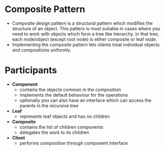 # Composite Pattern
- Composite design pattern is a structural pattern which modifies the structure of an object. This pattern is most suitable in cases where you need to work with objects which form a tree like hierarchy. In that tree, each node/object (except root node) is either composite or leaf node. 
- Implementing the composite pattern lets clients treat individual objects and compositions uniformly.

# Participants
- **Component**
    - contains the objects common in the composition
    - implements the default behaviour for the operations
    - optionally you can also have an interface which can access the parents in the recursive tree
- **Leaf**
    - represents leaf objects and has no children
- **Composite**
    - contains the list of children components
    - delegates the work to its children
- **Client**
    - performs composition through component interface
